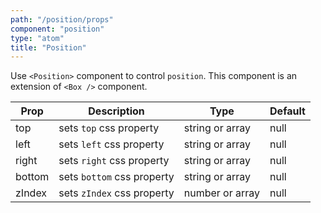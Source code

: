 ```yaml
---
path: "/position/props"
component: "position"
type: "atom"
title: "Position"
---
```


Use `<Position>` component to control `position`. This component is an extension of `<Box />` component.

| Prop | Description | Type | Default |
| ------ | ----------- | ---- | ------- |
| top | sets `top` css property | string or array | null |
| left | sets `left` css property | string or array | null |
| right | sets `right` css property | string or array | null |
| bottom | sets `bottom` css property | string or array | null |
| zIndex | sets `zIndex` css property | number or array | null |
